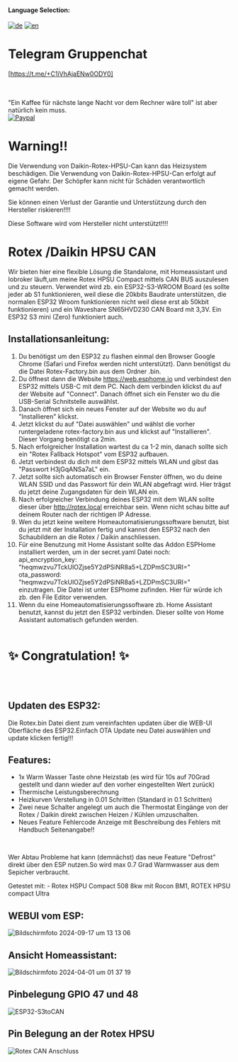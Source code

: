 #### Language Selection:
[![de](https://img.shields.io/badge/lang-de-blue.svg)](README.md)
[![en](https://img.shields.io/badge/lang-en-red.svg)](README.en.md) 

# Telegram Gruppenchat
[https://t.me/+C1iVhAjaENw0ODY0]

<br><br>
"Ein Kaffee für nächste lange Nacht vor dem Rechner wäre toll" ist aber natürlich kein muss.
<br>[![Paypal](https://user-images.githubusercontent.com/41958506/212499642-b2fd097a-0938-4bfc-b37b-74df64592c58.png)](https://www.paypal.com/donate/?hosted_button_id=H94LZRQW9PFQ4)

# Warning!!
Die Verwendung von Daikin-Rotex-HPSU-Can kann das Heizsystem beschädigen. Die Verwendung von Daikin-Rotex-HPSU-Can erfolgt auf eigene Gefahr. Der Schöpfer kann nicht für Schäden verantwortlich gemacht werden.

Sie können einen Verlust der Garantie und Unterstützung durch den Hersteller riskieren!!!!

Diese Software wird vom Hersteller nicht unterstützt!!!!




# Rotex /Daikin HPSU CAN



Wir bieten hier eine flexible Lösung die Standalone, mit Homeassistant und Iobroker läuft,um meine Rotex HPSU Compact mittels CAN BUS auszulesen und zu steuern.
Verwendet wird zb. ein ESP32-S3-WROOM Board (es sollte jeder ab S1 funktionieren, weil diese die 20kbits Baudrate unterstützen,
die normalen ESP32 Wroom funktionieren nicht weil diese erst ab 50kbit funktionieren) und ein Waveshare SN65HVD230 CAN Board mit 3,3V.
Ein ESP32 S3 mini (Zero) funktioniert auch.

## Installationsanleitung:
1. Du benötigst um den ESP32 zu flashen einmal den Browser Google Chrome (Safari und Firefox werden nicht unterstützt). Dann benötigst du die Datei Rotex-Factory.bin aus dem Ordner .bin.
2. Du öffnest dann die Website https://web.esphome.io und verbindest den ESP32 mittels USB-C mit dem PC. Nach dem verbinden klickst du auf der Website auf "Connect". Danach öffnet sich ein Fenster wo du die USB-Serial Schnitstelle auswählst.
3. Danach öffnet sich ein neues Fenster auf der Website wo du auf "Installieren" klickst.
4. Jetzt klickst du auf "Datei auswählen" und wählst die vorher runtergeladene rotex-factory.bin aus und klickst auf "Installieren". Dieser Vorgang benötigt ca 2min.
5. Nach erfolgreicher Installation wartest du ca 1-2 min, danach sollte sich ein "Rotex Fallback Hotspot" vom ESP32 aufbauen.
6. Jetzt verbindest du dich mit dem ESP32 mittels WLAN und gibst das "Passwort H3jGqANSa7aL" ein.
7. Jetzt sollte sich automatisch ein Browser Fenster öffnen, wo du deine WLAN SSID und das Passwort für dein WLAN abgefragt wird. Hier trägst du jetzt deine Zugangsdaten für dein WLAN ein.
8. Nach erfolgreicher Verbindung deines ESP32 mit dem WLAN sollte dieser über http://rotex.local erreichbar sein. Wenn nicht schau bitte auf deinem Router nach der richtigen IP Adresse.
9. Wen du jetzt keine weitere Homeautomatisierungssoftware benutzt, bist du jetzt mit der Installation fertig und kannst den ESP32 nach den Schaubildern an die Rotex / Daikin anschliessen.
10. Für eine Benutzung mit Home Assistant sollte das Addon ESPHome installiert werden, um in der secret.yaml Datei noch:<br>
    api_encryption_key: "heqmwzvu7TckUlOZjse5Y2dPSiNR8a5+LZDPmSC3URI="<br>
    ota_password: "heqmwzvu7TckUlOZjse5Y2dPSiNR8a5+LZDPmSC3URI="<br>
    einzutragen. Die Datei ist unter ESPhome zufinden. Hier für würde ich zb. den File Editor verwenden.
13. Wenn du eine Homeautomatisierungssoftware zb. Home Assistant benutzt, kannst du jetzt den ESP32 verbinden. Dieser sollte von Home Assistant automatisch gefunden werden.
<br><br>
# :sparkles: Congratulation! :sparkles:


<br><br>
## Updaten des ESP32:
Die Rotex.bin Datei dient zum vereinfachten updaten über die WEB-UI Oberfläche des ESP32.Einfach OTA Update neu Datei auswählen und update klicken fertig!!! 


## Features:

- 1x Warm Wasser Taste ohne Heizstab (es wird für 10s auf 70Grad gestellt und dann wieder auf den vorher eingestellten Wert zurück)
- Thermische Leistungsberechnung
- Heizkurven Verstellung in 0.01 Schritten (Standard in 0.1 Schritten)
- Zwei neue Schalter angelegt um auch die Thermostat Eingänge von der Rotex / Daikin direkt zwischen Heizen / Kühlen umzuschalten.
- Neues Feature Fehlercode Anzeige mit Beschreibung des Fehlers mit Handbuch Seitenangabe!!
  
<br>  


Wer Abtau Probleme hat kann (demnächst) das neue Feature "Defrost" direkt über den ESP nutzen.So wird max 0.7 Grad Warmwasser aus dem Sepicher verbraucht.


Getestet mit: - Rotex HSPU Compact 508 8kw mit Rocon BM1, ROTEX HPSU compact Ultra

## WEBUI vom ESP:



![Bildschirmfoto 2024-09-17 um 13 13 06](https://github.com/user-attachments/assets/8bb5ca8e-323f-45d1-ab4b-a30f185a6ffc)

## Ansicht Homeassistant:
![Bildschirmfoto 2024-04-01 um 01 37 19](https://github.com/Trunks1982/Daikin-Rotex-HPSU-CAN/assets/62701386/d9c1d703-ac4a-4466-97e3-dbd6478cbed1)


## Pinbelegung GPIO 47 und 48

![ESP32-S3toCAN](https://github.com/Trunks1982/Daikin-Rotex-HPSU-CAN/assets/62701386/40b1881a-b7f5-40b5-a2d7-678ee19299d2)

## Pin Belegung an der Rotex HPSU

![Rotex CAN Anschluss](https://github.com/Trunks1982/Daikin-Rotex-HPSU-CAN/assets/62701386/05c36ae7-ddc9-4a1e-8a73-4559c765f132)







